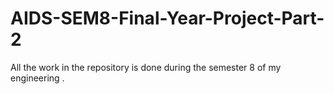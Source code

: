 # AIDS-SEM8-Final-Year-Project-Part-2
All the work in the repository is done during the semester 8 of my engineering .
